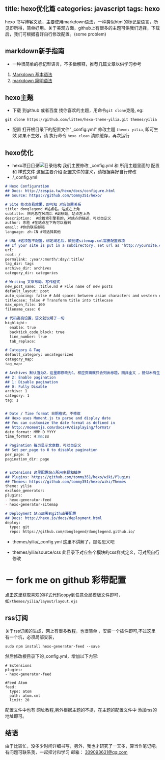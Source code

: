 title: hexo优化篇
categories: javascript
tags: hexo
---
hexo 书写博客文章，主要使用markdown语法，一种类似html的标记型语言，所见即所得，简单好用。关于美观方面，github上有很多的主题可供我们选择，下载后，我们可根据喜好自行修改配置。(some problem)

<!-- more -->
## markdown新手指南
- 一种很简单的标记型语言，不多做解释，推荐几篇文章以供学习参考
 1. [Markdown 基本语法](https://github.com/younghz/Markdown "_blank")
 2. [markdown 简明语法](http://lutaf.com/markdown-simple-usage.htm  "_blank")

## hexo主题
- 下载 到github 或者百度 找你喜欢的主题，用命令`git clone`克隆, eg:
```
git clone https://github.com/litten/hexo-theme-yilia.git themes/yilia
```
- 配置
 打开根目录下的配置文件"_config.yml" 修改主题 `theme: yilia`, 即可生效
 如果不生效，请 执行命令 `hexo clean` 清除缓存，再次运行

## hexo优化
- hexo项目目录![目录结构](/images/hexo_dir.png)
 我们主要修改  _config.yml 和 所用主题里面的 配置和 样式文件
 这里主要介绍 配置文件的含义，请根据喜好自行修改
- /_config.yml

```markdown
# Hexo Configuration
## Docs: http://zespia.tw/hexo/docs/configure.html
## Source: https://github.com/tommy351/hexo/

# Site 修改查看效果，即可知 对应位置关系
title: donglegend #站点名，站点左上角
subtitle: 阳光总在风雨后 #副标题，站点左上角
description:  #给搜索引擎看的，对站点的描述，可以自定义
author: 东胜 #在站点左下角可以看到
email: #你的联系邮箱
language: zh-CN #可选择其他

# URL #这项暂不配置，绑定域名后，欲创建sitemap.xml需要配置该项
## If your site is put in a subdirectory, set url as 'http://yoursite.com/child' and root as '/child/'
url: 
root: /
permalink: :year/:month/:day/:title/
tag_dir: tags
archive_dir: archives
category_dir: categories

# Writing 文章布局、写作格式
new_post_name: :title.md # File name of new posts
default_layout: post
auto_spacing: false # Add spaces between asian characters and western characters
titlecase: false # Transform title into titlecase
max_open_file: 100
filename_case: 0

# 代码高亮设置，语义就说明了一切
highlight:
  enable: true
  backtick_code_block: true
  line_number: true
  tab_replace:

# Category & Tag
default_category: uncategorized
category_map:
tag_map:

# Archives 默认值为2，这里都修改为1，相应页面就只会列出标题，而非全文 ，貌似木有生效
## 2: Enable pagination
## 1: Disable pagination
## 0: Fully Disable
archive: 1
category: 1
tag: 1


# Date / Time format 日期格式，不修改
## Hexo uses Moment.js to parse and display date
## You can customize the date format as defined in
## http://momentjs.com/docs/#/displaying/format/
date_format: MMM D YYYY
time_format: H:mm:ss

# Pagination 每页显示文章数，可以自定义
## Set per_page to 0 to disable pagination
per_page: 5
pagination_dir: page


# Extensions 这里配置站点所用主题和插件
## Plugins: https://github.com/tommy351/hexo/wiki/Plugins
## Themes: https://github.com/tommy351/hexo/wiki/Themes
theme: yilia
exclude_generator:
plugins:
- hexo-generator-feed
- hexo-generator-sitemap

# Deployment 站点部署到github要配置
## Docs: http://hexo.io/docs/deployment.html
deploy:
  type: git
  repo: https://github.com/donglegend/donglegend.github.io/
```

- themes/yilia/_config.yml 
 这里不讲解了，顾名思义吧

- themes/yilia/source/css
 此目录下对应各个模块的css样式定义，可对照自行修改

# － fork me on github 彩带配置
  [点击这里](https://github.com/blog/273-github-ribbons "_blank")获取喜欢的样式代码copy到任意全局模版文件即可，如`/themes/yilia/layout/layout.ejs`


## rss订阅
 关于rss订阅的生成，网上有很多教程，也很简单 ，安装一个插件即可,不过这里有一个坑，必须局部安装，
 ```
 sudo npm install hexo-generator-feed --save
 ```
 然后修改根目录下的_config.yml，增加以下内容:
```
# Extensions
plugins:
- hexo-generator-feed

#Feed Atom
feed:
  type: atom
  path: atom.xml
  limit: 20
```
配置文件中也有 网址教程,另外根据主题的不提，在主题的配置文件中 添加rss的地址即可。


 ## 结语
  由于比较忙，没多少时间详细书写，另外，我也才研究了一天多，算当作笔记吧。有问题可联系我，一起探讨和学习
  邮箱： 309093631@qq.com
